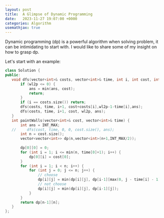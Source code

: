```yaml
---
layout: post
title:  A Glimpse of Dynamic Programming
date:   2023-11-27 19:07:00 +0000
categories: Algorithm
usemathjax: true
---
```


Dynamic programming (dp) is a powerful algorithm when solving problem, it can be intimidating to start with. I would like to share some of my insight on how to grasp dp.

Let's start with an example:

 ```c++
class Solution {
public:
    void dfs(vector<int>& costs, vector<int>& time, int i, int cost, int wl2p, int &ans) {
        if (wl2p <= 0) {
            ans = min(ans, cost);
            return;
        }
        if (i == costs.size()) return;
        dfs(costs, time, i+1, cost+costs[i],wl2p-1-time[i],ans);
        dfs(costs, time, i+1, cost, wl2p, ans);
    }
    int paintWalls(vector<int>& cost, vector<int>& time) {
        int ans = INT_MAX;
    //     dfs(cost, time, 0, 0, cost.size(), ans);
        int n = cost.size();
        vector<vector<int>> dp(n,vector<int>(n+1,INT_MAX/2));
        
        dp[0][0] = 0;
        for (int i = 1; i <= min(n, time[0]+1); i++) {
            dp[0][i] = cost[0];
        }
        for (int i = 1; i < n; i++) {
            for (int j = 0; j <= n; j++) {
                // choose
                dp[i][j] = min(dp[i][j], dp[i-1][max(0, j - time[i] - 1)] + cost[i]);
                // not choose
                dp[i][j] = min(dp[i][j], dp[i-1][j]);
            } 
        }
        return dp[n-1][n];
    }
};
```
